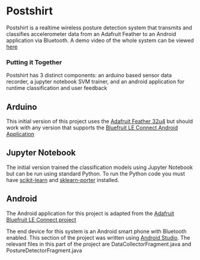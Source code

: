 # Postshirt
Postshirt is a realtime wireless posture detection system that transmits and classifies accelerometer data from an Adafruit Feather to an Android application via Bluetooth. A demo video of the whole system can be viewed [here](https://www.youtube.com/watch?v=Y39d0TkPlog)

### Putting it Together
Postshirt has 3 distinct components: an arduino based sensor data recorder, a jupyter notebook SVM trainer, and an android application for runtime classification and user feedback

## Arduino 
This initial version of this project uses the [Adafruit Feather 32u4](https://learn.adafruit.com/adafruit-feather-32u4-bluefruit-le/overview) but should work with any version that supports the [Bluefruit LE Connect Android Application](https://github.com/adafruit/Bluefruit_LE_Connect_Android_v2)

## Jupyter Notebook
The initial version trained the classification models using Jupyter Notebook but can be run using standard Python.
To run the Python code you must have [scikit-learn](https://scikit-learn.org/stable/install.html) and [sklearn-porter](https://github.com/nok/sklearn-porter) installed.

## Android
The Android application for this project is adapted from the [Adafruit Bluefruit LE Connect project](https://github.com/adafruit/Bluefruit_LE_Connect_Android_v2)

The end device for this system is an Android smart phone with Bluetooth enabled. This section of the project was written using [Android Studio](https://developer.android.com/studio). The relevant files in this part of the project are DataCollectorFragment.java and PostureDetectorFragment.java
